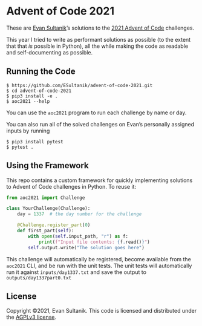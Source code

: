 # Advent of Code 2021
These are [Evan Sultanik](https://www.sultanik.com)’s solutions to the
[2021 Advent of Code](https://adventofcode.com/2021/) challenges.

This year I tried to write as performant solutions as possible (to the extent that that _is_
possible in Python), all the while making the code as readable and self-documenting as possible.

## Running the Code

```commandline
$ https://github.com/ESultanik/advent-of-code-2021.git
$ cd advent-of-code-2021 
$ pip3 install -e .
$ aoc2021 --help
```

You can use the `aoc2021` program to run each challenge by name or day.

You can also run all of the solved challenges on Evan’s personally assigned inputs
by running
```commandline
$ pip3 install pytest
$ pytest .
```

## Using the Framework

This repo contains a custom framework for quickly implementing solutions to Advent of Code
challenges in Python.  To reuse it:

```python
from aoc2021 import Challenge

class YourChallenge(Challenge):
    day = 1337  # the day number for the challenge

    @Challenge.register_part(0)
    def first_part(self):
        with open(self.input_path, "r") as f:
            print(f"Input file contents: {f.read()}")
        self.output.write("The solution goes here")
```

This challenge will automatically be registered, become available from the
`aoc2021` CLI, and be run with the unit tests. The unit tests will automatically
run it against `inputs/day1337.txt` and save the output to `outputs/day1337part0.txt`

## License

Copyright ©2021, Evan Sultanik. This code is licensed and distributed under the [AGPLv3 license](LICENSE).
